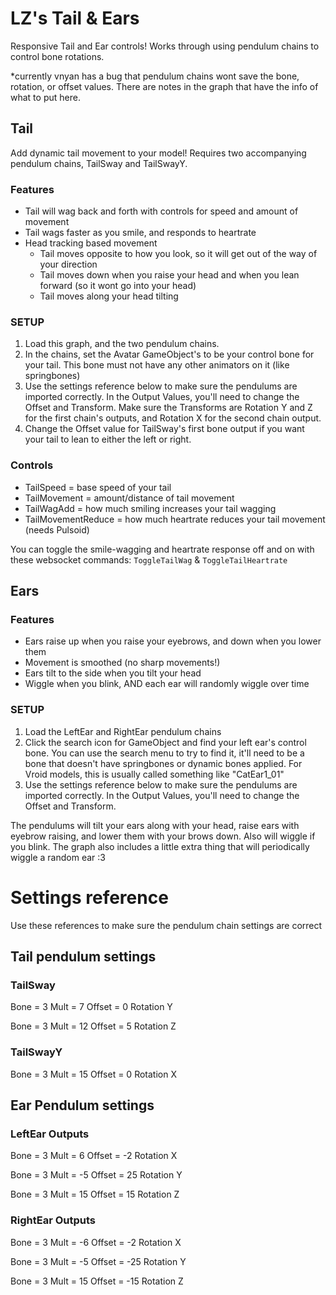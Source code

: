 # LZ's Tail & Ears

Responsive Tail and Ear controls! Works through using pendulum chains to control bone rotations.

*currently vnyan has a bug that pendulum chains wont save the bone, rotation, or offset values. There are notes in the graph that have the info of what to put here.

## Tail

Add dynamic tail movement to your model!
Requires two accompanying pendulum chains, TailSway and TailSwayY.

### Features
- Tail will wag back and forth with controls for speed and amount of movement
- Tail wags faster as you smile, and responds to heartrate
- Head tracking based movement
  - Tail moves opposite to how you look, so it will get out of the way of your direction
  - Tail moves down when you raise your head and when you lean forward (so it wont go into your head)
  - Tail moves along your head tilting

### SETUP
1. Load this graph, and the two pendulum chains.
2. In the chains, set the Avatar GameObject's to be your control bone for your tail. This bone must not have any other animators on it (like springbones)
3. Use the settings reference below to make sure the pendulums are imported correctly. In the Output Values, you'll need to change the Offset and Transform. Make sure the Transforms are Rotation Y and Z for the first chain's outputs, and Rotation X for the second chain output.
4. Change the Offset value for TailSway's first bone output if you want your tail to lean to either the left or right.

### Controls
- TailSpeed = base speed of your tail 
- TailMovement = amount/distance of tail movement
- TailWagAdd = how much smiling increases your tail wagging
- TailMovementReduce = how much heartrate reduces your tail movement (needs Pulsoid)

You can toggle the smile-wagging and heartrate response off and on with these websocket commands: `ToggleTailWag` & `ToggleTailHeartrate`

## Ears

### Features
- Ears raise up when you raise your eyebrows, and down when you lower them
- Movement is smoothed (no sharp movements!)
- Ears tilt to the side when you tilt your head
- Wiggle when you blink, AND each ear will randomly wiggle over time

### SETUP
1. Load the LeftEar and RightEar pendulum chains
2. Click the search icon for GameObject and find your left ear's control bone. You can use the search menu to try to find it, it'll need to be a bone that doesn't have springbones or dynamic bones applied. For Vroid models, this is usually called something like "CatEar1_01"
3. Use the settings reference below to make sure the pendulums are imported correctly. In the Output Values, you'll need to change the Offset and Transform.

The pendulums will tilt your ears along with your head, raise ears with eyebrow raising, and lower them with your brows down. Also will wiggle if you blink. The graph also includes a little extra thing that will periodically wiggle a random ear :3

# Settings reference
Use these references to make sure the pendulum chain settings are correct

## Tail pendulum settings
### TailSway
Bone = 3
Mult = 7
Offset = 0
Rotation Y

Bone = 3
Mult = 12
Offset = 5
Rotation Z

### TailSwayY
Bone = 3
Mult = 15
Offset = 0
Rotation X

## Ear Pendulum settings
### LeftEar Outputs
Bone = 3
Mult = 6
Offset = -2
Rotation X

Bone = 3
Mult = -5
Offset = 25
Rotation Y

Bone = 3
Mult = 15
Offset = 15
Rotation Z

### RightEar Outputs
Bone = 3
Mult = -6
Offset = -2
Rotation X

Bone = 3
Mult = -5
Offset = -25
Rotation Y

Bone = 3
Mult = 15
Offset = -15
Rotation Z
